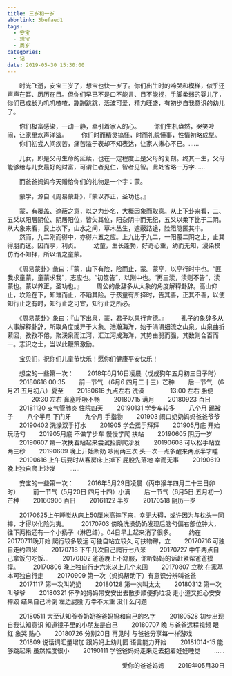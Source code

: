 ```yaml
---
title: 三岁和一岁
abbrlink: 3befaed1
tags:
  - 安宝
  - 想宝
  - 周岁
categories:
  - 记
date: 2019-05-30 15:30:00
---
```


　　时光飞逝，安宝三岁了，想宝也快一岁了。你们出生时的啼哭和模样，似乎还声声在耳、历历在目。但你们早已不是口不能言、目不能视，手脚柔弱的婴儿了，你们已成长为叽叽喳喳，蹦蹦跳跳，活波可爱，精力旺盛，有初步自我意识的幼儿了。

　　你们极富感染，一动一静，牵引着家人的心。
　　你们生机盎然，哭笑吵闹，让家里欢声洋溢。
　　你们时而精灵搞怪，时而礼貌懂事，性情初略成型。
　　你们初尝人间疾苦，痛苦溢于表却不知表达，让家人揪心不已。......

　　儿女，即是父母生命的延续，也在一定程度上是父母的复刻。终其一生，父母能够给与儿女最好的财富，可谓仁者见仁，智者见智。此处省略一万字......

　　而爸爸妈妈今天赠给你们的礼物是一个字：蒙。

　　蒙学，源自《周易蒙卦》，『蒙以养正，圣功也。』

　　蒙，有覆盖、遮蔽之意，以之为卦名，大概因象而取意。从上下卦来看，二、五爻以阳居阴位、阴居阳位，皆失其位，阳杂阴中而无纪，五爻以柔下比于二阴。从大象来看，艮上坎下，山水之间，草木丛生，遮蔽路途，险阻隐匿其中。
　　然而，九二刚而得中，亦得六五之应。上九比于九二，一阳覆二阴之上，止其得朋而迷。因而亨，利贞。
　　幼童，生长蓬勃，好奇心重，幼而无知，浸染模仿而不知择，所以谓之童蒙。

　　《周易蒙卦》彖曰：『蒙，山下有险，险而止，蒙。蒙亨，以亨行时中也。“匪我求童蒙，童蒙求我”，志应也。“初筮告”，以刚中也。“再三渎，渎则不告”，渎蒙也。蒙以养正，圣功也。』
　　周公的彖辞多从大象的角度解释卦辞。高山仰止，坎险在下，知难而止，不蹈其险。于孩童有所择时，告其善，正其不善，以使知行止之有时，知行止之可宜，知行止之所必。

　　《周易蒙卦》象曰：『山下出泉，蒙，君子以果行育德。』
　　孔子的象辞多从人事解释卦辞，所取角度或异于大象。浩瀚海洋，始于涓涓细流之山泉。山泉曲折萦回，孜孜不倦，聚溪泉而江河，汇江河成海洋，其势由弱而强，其数则合百而一。志识之士，当以此鞭策激励。

　　宝贝们，祝你们儿童节快乐！愿你们健康平安快乐！

　　想宝的一些第一次：
　　2018年6月16日凌晨（戊戌狗年五月初三日子时）
　　20180616 00:35
　　前一节气 （6月6 四月二十三）芒种
　　后一节气 （6月21 五月初八）夏至
　　20180616 九点左右 洗澡
　　　　13:00 左右 胎便
　　　　20:30 左右 鼻塞呼吸不畅
　　20180715 满月
　　20180923 百日
　　20181120 支气管肺炎 住院四天
　　20190131 学步车较多
　　八个月 踢被子
　　八个半月 下门牙
　　九个月 手指物
　　201903 闹口奶奶妈妈爸爸爷爷
　　20190402 洗澡双手打水
　　201905 学会摇手拜拜
　　201905月底 开始玩汤勺
　　201905月底 不做学步车 慢慢学爬 扶站
　　20190605 阴历一岁
　　20190607 第一次扶着站起来尝试抬脚爬沙发
　　20190608 可以松手站立两三秒
　　20190609 晚上开始断奶 吵闹两三次 头一次一点多醒来两点半才睡
　　20190616 上午玩耍时从客房床上掉下 屁股先落地 幸而无事
　　20190619 晚上独自爬上沙发
　　......

　　安宝的一些第一次：
　　2016年5月29日凌晨（丙申猴年四月二十三日卯时） 
　　前一节气（5月20日 四月十四）小满 
　　后一节气（6月5日 五月初一）芒种
　　20160906 百日
　　20161122 半岁
　　20170518 阴历一岁

　　20170625上午睡觉从床上50厘米高摔下来，幸无大碍，或许因为与枕头一同摔，才得以化险为夷。
　　20170703 傍晚洗澡奶奶发现后脑勺偏右部位肿大，往下两指还有一个小扬子（淋巴结）。04日早上起来消了很多。
　　约在20170711晚开始 爬行较多较远 可独自站立较久 可扶物蹲，立
　　20170716 可独自走约四米
　　20170718 下午几次自己爬行七八米
　　20170727 中午两点自己拿饭勺吃饭…
　　20170802 爸爸晚上不舒服，你听妈妈的话赶紧帮爸爸摸摸。
　　20170806 晚上独自行走六米以上几个来回
　　20170807 立秋 在家基本可独自行走
　　20170909 第一次（妈妈帮助下）有意识分辨叫爸爸
　　20171117 第一次叫奶奶
　　20180128 第一次叫太太
　　20180312 第一次叫爷爷
　　20180321 怀孕的妈妈带安安出去散步顺便扔垃圾 走小道又担心安安摔跤 结果自己滑倒 左边屁股 万幸不太重 没什么问题

　　20180511 大至认知爷爷奶奶爸爸妈妈和自己的名字
　　20180528 初步出现自我认知意识 知道镜子里的小朋友是自己
　　20180707 晚 与爸爸远程视频 眼红 象哭 贴心
　　20180726 分别20日 再见时 与爸爸分享每一样游戏
　　201809 说话词汇量增加 跟妈妈上幼儿园 语言能力开始 
　　20181014-15 能够跳起来 虽然幅度很小
　　20190111 学爸爸妈妈走来走去抱着娃娃睡觉
　　......
  

<p align=right>爱你的爸爸妈妈　　  
2019年05月30日　　</P>